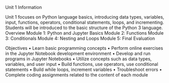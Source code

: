 Unit 1 Information

Unit 1 focuses on Python language basics, introducing data types, variables, input, functions, operators, conditional statements, loops, and incrementing. Students will be introduced to the basic structure of the Python 3 language.
Overview
	Module 1: Python and Jupyter Basics
	Module 2: Functions
	Module 3: Conditionals
	Module 4: Nesting and Loops
	Module 5: Final Evaluation

Objectives
	• Learn basic programming concepts
	• Perform online exercises in the Jupyter Notebook development environment
	• Develop and run programs in Jupyter Notebooks
	• Utilize concepts such as data types, variables, and user input
	• Build functions, use operators, use conditional statements
	• Build while loops, increment variables
	• Troubleshoot errors
	• Complete coding assignments related to the content of each module

